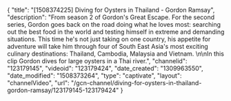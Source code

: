 {
    "title": "[1508374225] Diving for Oysters in Thailand - Gordon Ramsay",
    "description": "From season 2 of Gordon's Great Escape. For the second series, Gordon goes back on the road doing what he loves most: searching out the best food in the world and testing himself in extreme and demanding situations. This time he's not just taking on one country, his appetite for adventure will take him through four of South East Asia's most exciting culinary destinations: Thailand, Cambodia, Malaysia and Vietnam. \n\nIn this clip Gordon dives for large oysters in a Thai river.",
    "channelid": "123179145",
    "videoid": "123179424",
    "date_created": "1309963550",
    "date_modified": "1508373264",
    "type": "captivate",
    "layout": "channelVideo",
    "url": "\/gcn-channel\/diving-for-oysters-in-thailand-gordon-ramsay\/123179145-123179424"
}